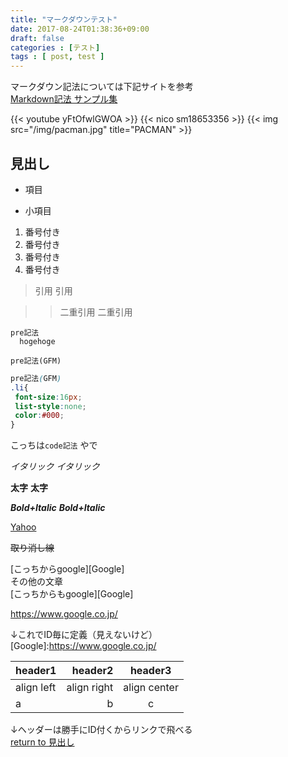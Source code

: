 ```yaml
---
title: "マークダウンテスト"
date: 2017-08-24T01:38:36+09:00
draft: false
categories : [テスト]
tags : [ post, test ]
---
```


マークダウン記法については下記サイトを参考  
[Markdown記法 サンプル集](http://qiita.com/tbpgr/items/989c6badefff69377da7)  

{{< youtube yFtOfwlGWOA >}}
{{< nico sm18653356 >}}
{{< img src="/img/pacman.jpg" title="PACMAN" >}}

## 見出し

+ 項目
 - 小項目  

1. 番号付き
 1. 番号付き
 1. 番号付き
1. 番号付き

> 引用
> 引用

>> 二重引用
>> 二重引用


    pre記法
      hogehoge

~~~
pre記法(GFM)
~~~

~~~css
pre記法(GFM)
.li{
 font-size:16px;
 list-style:none;
 color:#000;
}
~~~

こっちは`code記法` やで

*イタリック*
_イタリック_

**太字**
__太字__

***Bold+Italic***
___Bold+Italic___

[Yahoo](https://www.google.co.jp/)  

~~取り消し線~~  

[こっちからgoogle][Google]  
その他の文章  
[こっちからもgoogle][Google]  

https://www.google.co.jp/  

↓これでID毎に定義（見えないけど）  
[Google]:https://www.google.co.jp/  

|header1|header2|header3|
|:--|--:|:--:|
|align left|align right|align center|
|a|b|c|

↓ヘッダーは勝手にID付くからリンクで飛べる  
[return to 見出し](#見出し)  


